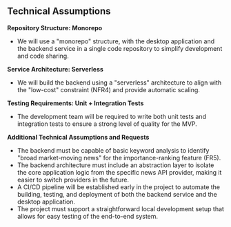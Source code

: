 ## Technical Assumptions

**Repository Structure: Monorepo**
*   We will use a "monorepo" structure, with the desktop application and the backend service in a single code repository to simplify development and code sharing.

**Service Architecture: Serverless**
*   We will build the backend using a "serverless" architecture to align with the "low-cost" constraint (NFR4) and provide automatic scaling.

**Testing Requirements: Unit + Integration Tests**
*   The development team will be required to write both unit tests and integration tests to ensure a strong level of quality for the MVP.

**Additional Technical Assumptions and Requests**
*   The backend must be capable of basic keyword analysis to identify "broad market-moving news" for the importance-ranking feature (FR5).
*   The backend architecture must include an abstraction layer to isolate the core application logic from the specific news API provider, making it easier to switch providers in the future.
*   A CI/CD pipeline will be established early in the project to automate the building, testing, and deployment of both the backend service and the desktop application.
*   The project must support a straightforward local development setup that allows for easy testing of the end-to-end system.
